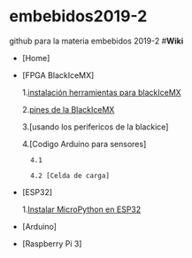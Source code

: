﻿# embebidos2019-2
github para la materia embebidos 2019-2
#**Wiki**

* [Home]
* [FPGA BlackIceMX]
    
    1.[instalación herramientas para blackIceMX](https://github.com/edferoca/embebidos2019-2/wiki/instalaci%C3%B3n-herramientas-para-blackIce_mx)
    
    2.[pines de la BlackIceMX](https://github.com/edferoca/embebidos2019-2/wiki/pines-de-la-BlackIceMX)
    
    3.[usando los perifericos de la blackice]
    
    4.[Codigo Arduino para sensores]
        
        4.1 
        
        4.2 [Celda de carga]
    
* [ESP32]
    
    1.[Instalar MicroPython en ESP32](https://github.com/edferoca/embebidos2019-2/wiki/Instalar-MicroPython-en-ESP32)

* [Arduino]
* [Raspberry Pi 3]
